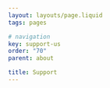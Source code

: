 ```yaml
---
layout: layouts/page.liquid
tags: pages

# navigation
key: support-us
order: "70"
parent: about

title: Support
---
```

